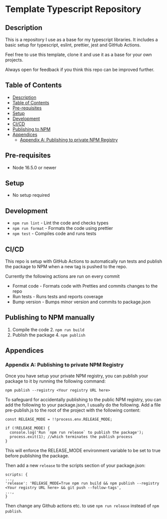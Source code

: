 # Template Typescript Repository
## Description
This is a repository I use as a base for my typescript libraries. It includes a basic setup for typescript, eslint, prettier, jest and GitHub Actions.

Feel free to use this template, clone it and use it as a base for your own projects.

Always open for feedback if you think this repo can be improved further.

## Table of Contents
- [Description](#description)
- [Table of Contents](#table-of-contents)
- [Pre-requisites](#pre-requisites)
- [Setup](#setup)
- [Development](#development)
- [CI/CD](#cicd)
- [Publishing to NPM](#publishing-to-npm)
- [Appendices](#appendices)
  - [Appendix A: Publishing to private NPM Registry](#appendix-a-publishing-to-private-npm-registry)

## Pre-requisites
- Node 16.5.0 or newer

## Setup
- No setup required

## Development
- `npm run lint` - Lint the code and checks types
- `npm run format` - Formats the code using prettier
- `npm test` - Compiles code and runs tests

## CI/CD
This repo is setup with GitHub Actions to automatically run tests and publish the package to NPM when a new tag is pushed to the repo.

Currently the following actions are run on every commit
- Format code - Formats code with Pretties and commits changes to the repo
- Run tests - Runs tests and reports coverage
- Bump version - Bumps minor version and commits to package.json


## Publishing to NPM manually
1. Compile the code
   2. `npm run build`
3. Publish the package
   4. `npm publish`


## Appendices

### Appendix A: Publishing to private NPM Registry
Once you have setup your private NPM registry, you can publish your package to it by running the following command:
```
npm publish --registry <Your registry URL here>
```

To safeguard for accidentally publishing to the public NPM registry, you can add the following to your package.json, I usually do the following.
Add a file pre-publish.js to the root of the project with the following content:

```
const RELEASE_MODE = !!process.env.RELEASE_MODE;

if (!RELEASE_MODE) {
  console.log('Run `npm run release` to publish the package');
  process.exit(1); //which terminates the publish process
}
```

This will enforce the RELEASE_MODE environment variable to be set to true before publishing the package.

Then add a new `release` to the scripts section of your package.json:
```
scripts: {
...,
'release': 'RELEASE_MODE=True npm run build && npm publish --registry <Your registry URL here> && git push --follow-tags',
...,
}
```

Then change any Github actions etc. to use `npm run release` instead of `npm publish`.


